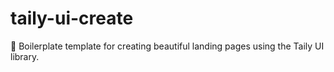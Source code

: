 # taily-ui-create
📇 Boilerplate template for creating beautiful landing pages using the Taily UI library.
